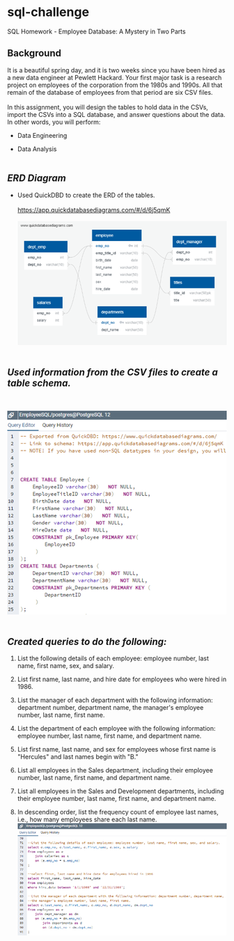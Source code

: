 # sql-challenge
SQL Homework - Employee Database: A Mystery in Two Parts

## Background
It is a beautiful spring day, and it is two weeks since you have been hired as a new data engineer at Pewlett Hackard. Your first major task is a research project on employees of the corporation from the 1980s and 1990s. All that remain of the database of employees from that period are six CSV files.
<br><br>
In this assignment, you will design the tables to hold data in the CSVs, import the CSVs into a SQL database, and answer questions about the data. In other words, you will perform:

* Data Engineering

* Data Analysis
<br><br>
## **_ERD Diagram_**

* Used QuickDBD to create the ERD of the tables.
<br><br>
https://app.quickdatabasediagrams.com/#/d/6j5qmK
<br><br>
![Summary](https://github.com/KGore12/sql-challenge/blob/master/images/QuickDBD-Employee-SQL_DBD.png)
<br><br>

## **_Used information from the CSV files to create a table schema._**
<br><br>
![Summary](https://github.com/KGore12/sql-challenge/blob/master/images/create_tables.png)
<br><br>

## **_Created queries to do the following:_**
1. List the following details of each employee: employee number, last name, first name, sex, and salary.

2. List first name, last name, and hire date for employees who were hired in 1986.

3. List the manager of each department with the following information: department number, department name, the manager's employee number, last name, first name.

4. List the department of each employee with the following information: employee number, last name, first name, and department name.

5. List first name, last name, and sex for employees whose first name is "Hercules" and last names begin with "B."

6. List all employees in the Sales department, including their employee number, last name, first name, and department name.

7. List all employees in the Sales and Development departments, including their employee number, last name, first name, and department name.

8. In descending order, list the frequency count of employee last names, i.e., how many employees share each last name.
![Summary](https://github.com/KGore12/sql-challenge/blob/master/images/employee_queries.png)



